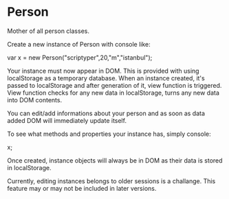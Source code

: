 Person
======

Mother of all person classes.

Create a new instance of Person with console like:
  
  var x = new Person("scriptyper",20,"m","istanbul");
  
Your instance must now appear in DOM. This is provided with using localStorage as a temporary database. When an instance created, it's passed to localStorage and after generation of it, view function is triggered. View function checks for any new data in localStorage, turns any new data into DOM contents.

You can edit/add informations about your person and as soon as data added DOM will immediately update itself.

To see what methods and properties your instance has, simply console:

  x;

Once created, instance objects will always be in DOM as their data is stored in localStorage.

Currently, editing instances belongs to older sessions is a challange. This feature may or may not be included in later versions.
